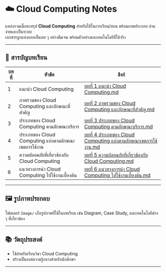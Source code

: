 # ☁️ Cloud Computing Notes

แหล่งรวมเนื้อหาสรุป **Cloud Computing** สำหรับใช้ในการเรียน/สอน พร้อมภาพประกอบ อ่านง่ายและเป็นระบบ  
เอกสารถูกแบ่งออกเป็นบท ๆ อย่างชัดเจน พร้อมตัวอย่างและเทคโนโลยีที่ใช้จริง

---

## 📘 สารบัญบทเรียน

| บทที่ | หัวข้อ | ลิงก์ |
|------|--------|-------|
| 1 | แนะนำ Cloud Computing | [บทที่ 1 แนะนำ Cloud Computing.md](./บทที่%201%20แนะนำ%20Cloud%20Computing.md) |
| 2 | ภาพรวมของ Cloud Computing และลักษณะที่สำคัญ | [บทที่ 2 ภาพรวมของ Cloud Computing และลักษณะที่สำคัญ.md](./บทที่%202%20ภาพรวมของ%20Cloud%20Computing%20และลักษณะที่สำคัญ.md) |
| 3 | ประเภทของ Cloud Computing ตามลักษณะบริการ | [บทที่ 3 ประเภทของ Cloud Computing ตามลักษณะบริการ.md](./บทที่%203%20ประเภทของ%20Cloud%20Computing%20ตามลักษณะบริการ.md) |
| 4 | ประเภทของ Cloud Computing แบ่งตามลักษณะเขตการใช้งาน | [บทที่ 4 ประเภทของ Cloud Computing แบ่งตามลักษณะเขตการใช้งาน.md](./บทที่%204%20ประเภทของ%20Cloud%20Computing%20แบ่งตามลักษณะเขตการใช้งาน.md) |
| 5 | ความปลอดภัยที่เกี่ยวข้องกับ Cloud Computing | [บทที่ 5 ความปลอดภัยที่เกี่ยวข้องกับ Cloud Computing.md](./บทที่%205%20ความปลอดภัยที่เกี่ยวข้องกับ%20Cloud%20Computing.md) |
| 6 | แนวทางการนำ Cloud Computing ไปใช้งานเบื้องต้น | [บทที่ 6 แนวทางการนำ Cloud Computing ไปใช้งานเบื้องต้น.md](./บทที่%206%20แนวทางการนำ%20Cloud%20Computing%20ไปใช้งานเบื้องต้น.md) |

---

## 🖼 รูปภาพประกอบ

โฟลเดอร์ `Image/` เก็บรูปภาพที่ใช้ในบทเรียน เช่น Diagram, Case Study, และเทคโนโลยีต่าง ๆ ที่เกี่ยวข้อง

---

## 📚 วัตถุประสงค์

- ใช้สำหรับเรียนวิชา Cloud Computing
- สร้างเป็นองค์ความรู้กลางสำหรับนักศึกษา

---

